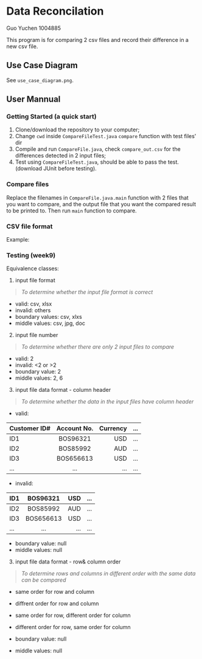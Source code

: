# Data Reconcilation
Guo Yuchen 1004885

This program is for comparing 2 csv files and record their difference in a new csv file.

## Use Case Diagram
See `use_case_diagram.png`.

## User Mannual

### Getting Started (a quick start)
1. Clone/download the repository to your computer;
2. Change `cwd` inside `CompareFileTest.java` `compare` function with test files' dir
3. Compile and run `CompareFile.java`, check `compare_out.csv` for the differences detected in 2 input files;
4. Test using `CompareFileTest.java`, should be able to pass the test. (download JUnit before testing).

### Compare files
Replace the filenames in `CompareFile.java.main` function with 2 files that you want to compare, and the output file that you want the compared result to be printed to. Then run `main` function to compare.

### CSV file format
Example:

### Testing (week9)
 <!-- Work out an equivalence class partitioning and boundary value analysis for blackbox testing of your program. Explain all the equivalence classes, examples of boundary/middle values in each equivalence class and the rationale behind your choices. -->
 Equivalence classes:
 1. input file format  
 > *To determine whether the input file format is correct*
 - valid: csv, xlsx
 - invalid: others
 - boundary values: csv, xlxs
 - middle values: csv, jpg, doc  
 
 2. input file number  
 > *To determine whether there are only 2 input files to compare*
 - valid: 2
 - invalid: <2 or >2
 - boundary value: 2
 - middle values: 2, 6

3. input file data format - column header  
 >*To determine whether the data in the input files have column header*
 - valid:  

| Customer ID# | Account No.  | Currency  | ...|   
| ------------- |:-------------:| -----:| --:|  
| ID1     | BOS96321 | USD |...|  
| ID2      | BOS85992      |  AUD |...|  
| ID3 | BOS656613     |    USD |...|  
| ...|  ...|  ...|  ...|  


 - invalid: 
  
| ID1     | BOS96321 | USD |...|  
| ------------- |:-------------:| -----:| --:|
| ID2      | BOS85992      |  AUD |...|  
| ID3 | BOS656613     |    USD |...|  
| ...|  ...|  ...|  ...|  

 - boundary value: null
 - middle values: null

3. input file data format - row& column order  
 >*To determine rows and columns in different order with the same data can be compared*  
 - same order for row and column  
 - diffrent order for row and column  
 - same order for row, different order for column  
 - different order for row, same order for column  

 - boundary value: null
 - middle values: null

